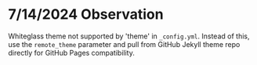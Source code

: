 # 7/14/2024 Observation
Whiteglass theme not supported by 'theme' in `_config.yml`. Instead of this, use the `remote_theme` parameter and pull from GitHub Jekyll theme repo directly for GitHub Pages compatibility.